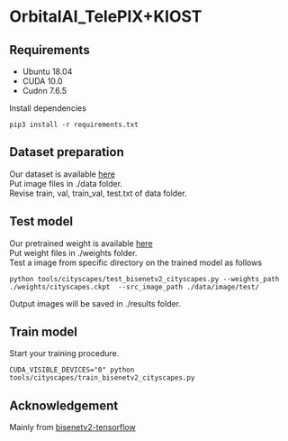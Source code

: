 # OrbitalAI_TelePIX+KIOST

## Requirements
- Ubuntu 18.04
- CUDA 10.0
- Cudnn 7.6.5

Install dependencies  
```
pip3 install -r requirements.txt
```

## Dataset preparation
Our dataset is available [here](https://drive.google.com/drive/folders/1Xyh_aJZCDGTDpfz0nXOO0BLJGtuwUenX?usp=drive_link)  
Put image files in ./data folder.  
Revise train, val, train_val, test.txt of data folder.  

## Test model
Our pretrained weight is available [here](https://drive.google.com/drive/folders/1rkc5AkHkIUofTwEC9-mi9x2_UIl3C1nd?usp=drive_link)  
Put weight files in ./weights folder.  
Test a image from specific directory on the trained model as follows
```
python tools/cityscapes/test_bisenetv2_cityscapes.py --weights_path ./weights/cityscapes.ckpt  --src_image_path ./data/image/test/
```
Output images will be saved in ./results folder.

## Train model
Start your training procedure.
```
CUDA_VISIBLE_DEVICES="0" python tools/cityscapes/train_bisenetv2_cityscapes.py
```

## Acknowledgement
Mainly from [bisenetv2-tensorflow](https://github.com/MaybeShewill-CV/bisenetv2-tensorflow) 
